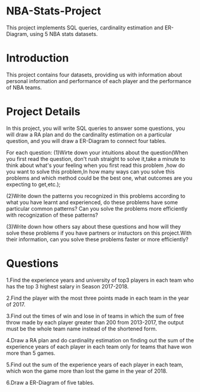 # NBA-Stats-Project
This project implements SQL queries, cardinality estimation and ER-Diagram, using 5 NBA stats datasets.

# Introduction
This project contains four datasets, providing us with information about personal information and performance of each player and the performance of NBA teams.

# Project Details
In this project, you will write SQL queries to answer some questions, you will draw a RA plan and do the cardinality estimation on a particular question, and you will draw a ER-Diagram to connect four tables. 

For each question:
(1)Wirte down your intuitions about the question(When you first read the question, don't rush straight to solve it,take a minute to think about what's your feeling when you first read this problem ,how do you want to solve this problem,In how many ways can you solve this problems and which method could be the best one, what outcomes are you expecting to get,etc.);  

(2)Write down the patterns you recognized in this problems according to what you have learnt and experienced, do these problems have some particular common patterns? Can you solve the problems more efficiently with recognization of these patterns?  

(3)Write down how others say about these questions and how will they solve these problems if you have partners or instuctors on this project.With their information, can you solve these problems faster or more efficiently?  

# Questions
1.Find the experience years and university of top3  players in each team who has the top 3 highest salary in Season 2017-2018.  

2.Find the player with the most three points made in each team in the year of 2017.  

3.Find out the times of win and lose in  of teams in which the sum of free throw made by each player greater than 200 from 2013-2017, the output must be the whole team name instead of the shortened form.

4.Draw a RA plan and do cardinality estimation on finding out the sum of the experience years of each player in each team only for teams that have won more than 5 games.   

5.Find out the sum of the experience years of each player in each team, which won the game more than lost the game in the year of 2018. 

6.Draw a ER-Diagram of five tables.

